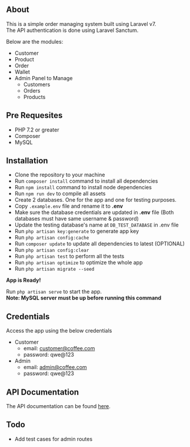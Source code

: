## About

This is a simple order managing system built using Laravel v7. <br>
The API authentication is done using Laravel Sanctum. <br>

Below are the modules:

-   Customer
-   Product
-   Order
-   Wallet
-   Admin Panel to Manage
    -   Customers
    -   Orders
    -   Products

## Pre Requesites

-   PHP 7.2 or greater
-   Composer
-   MySQL

## Installation

-   Clone the repository to your machine
-   Run `composer install` command to install all dependencies
-   Run `npm install` command to install node dependencies
-   Run `npm run dev` to compile all assets
-   Create 2 databases. One for the app and one for testing purposes.
-   Copy `.example.env` file and rename it to **.env**
-   Make sure the database credentials are updated in **.env** file (Both databases must have same username & password)
-   Update the testing database's name at `DB_TEST_DATABASE` in .env file
-   Run `php artisan key:generate` to generate app key
-   Run `php artisan config:cache`
-   Run `composer update` to update all dependencies to latest (OPTIONAL)
-   Run `php artisan config:clear`
-   Run `php artisan test` to perform all the tests
-   Run `php artisan optimize` to optimize the whole app
-   Run `php artisan migrate --seed`

**App is Ready!**

Run `php artisan serve` to start the app.
<br>
**Note: MySQL server must be up before running this command**

## Credentials

Access the app using the below credentials

-   Customer
    -   email: customer@coffee.com
    -   password: qwe@123
-   Admin
    -   email: admin@coffee.com
    -   password: qwe@123

## API Documentation

The API documentation can be found [here](https://documenter.getpostman.com/view/3544229/UVJWqKYu).

## Todo

-   Add test cases for admin routes
